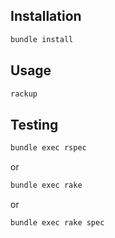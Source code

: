 Installation
----

````Bash
bundle install
````

Usage
----

````Bash
rackup 
````

Testing
---

````Bash
bundle exec rspec
````

or

````Bash
bundle exec rake
````

or

````Bash
bundle exec rake spec
````